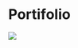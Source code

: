 # Portifolio


 <a href = "https://climacobnu.github.io/Portifolio/"><img src="https://img.shields.io/badge/Acessar o Portfólio-<Clique Aqui>-<brightgreeen>" target="_blank"></a>
